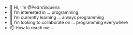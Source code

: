 - 👋 Hi, I’m @PedroSiqueira
- 👀 I’m interested in ... programming
- 🌱 I’m currently learning ... always programming
- 💞️ I’m looking to collaborate on ... programming everywhere
- 📫 How to reach me ...

<!---
PedroSiqueira/PedroSiqueira is a ✨ special ✨ repository because its `README.md` (this file) appears on your GitHub profile.
You can click the Preview link to take a look at your changes.
--->
